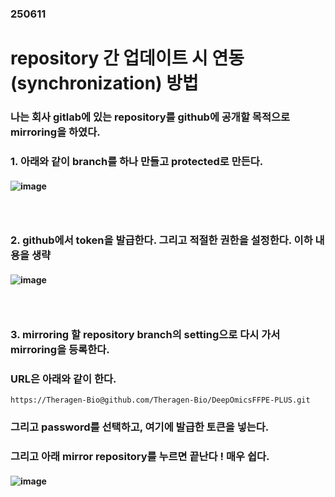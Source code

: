### 250611
# repository 간 업데이트 시 연동(synchronization) 방법
### 나는 회사 gitlab에 있는 repository를 github에 공개할 목적으로 mirroring을 하였다.
### 1. 아래와 같이 branch를 하나 만들고 protected로 만든다.
#### ![image](https://github.com/user-attachments/assets/c0b89057-07b7-40bd-a7d5-3ce006d654bf)
### <br/>

### 2. github에서 token을 발급한다. 그리고 적절한 권한을 설정한다. 이하 내용을 생략
#### ![image](https://github.com/user-attachments/assets/a5f86974-2c6b-435c-8ee8-235e74d89558)
### <br/>

### 3. mirroring 할 repository branch의 setting으로 다시 가서 mirroring을 등록한다.
### URL은 아래와 같이 한다.
```
https://Theragen-Bio@github.com/Theragen-Bio/DeepOmicsFFPE-PLUS.git
```
### 그리고 password를 선택하고, 여기에 발급한 토큰을 넣는다.
### 그리고 아래 mirror repository를 누르면 끝난다 ! 매우 쉽다.
#### ![image](https://github.com/user-attachments/assets/e83babff-4932-4672-96ec-347f95a94a69)

